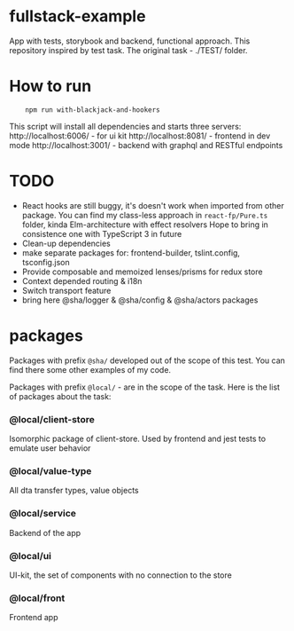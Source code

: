 # fullstack-example
App with tests, storybook and backend, functional approach.
This repository inspired by test task.
The original task  - ./TEST/ folder. 

# How to run #

```
    npm run with-blackjack-and-hookers
```
This script will install all dependencies and starts three servers:
http://localhost:6006/ - for ui kit
http://localhost:8081/ - frontend in dev mode
http://localhost:3001/ - backend with graphql and RESTful endpoints

# TODO #
- React hooks are still buggy, it's doesn't work when imported from other package. 
You can find my class-less approach in ```react-fp/Pure.ts``` folder, kinda Elm-architecture with effect resolvers
Hope to bring in consistence one with TypeScript 3 in future
- Clean-up dependencies
- make separate packages for: frontend-builder, tslint.config, tsconfig.json
- Provide composable and memoized lenses/prisms for redux store
- Context depended routing & i18n
- Switch transport feature
- bring here @sha/logger & @sha/config & @sha/actors packages


# packages #

Packages with prefix ```@sha/``` developed out of the scope of this test. 
You can find there some other examples of my code.

Packages with prefix   ```@local/``` - are in the scope of the task.
Here is the list of packages about the task:

### @local/client-store ###
Isomorphic package of client-store. 
Used by frontend and jest tests to emulate user behavior

### @local/value-type ###
All dta transfer types, value objects

### @local/service ###
Backend of the app

### @local/ui ###
UI-kit, the set of components with no connection to the store

### @local/front ###
Frontend app